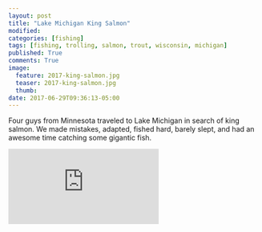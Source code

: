 ```yaml
---
layout: post
title: "Lake Michigan King Salmon"
modified:
categories: [fishing]
tags: [fishing, trolling, salmon, trout, wisconsin, michigan]
published: True
comments: True
image:
  feature: 2017-king-salmon.jpg
  teaser: 2017-king-salmon.jpg
  thumb:
date: 2017-06-29T09:36:13-05:00
---
```


Four guys from Minnesota traveled to Lake Michigan in search of king salmon. We made mistakes, adapted, fished hard, barely slept, and had an awesome time catching some gigantic fish.

<div class="video">
  <div class="video-wrapper">
      <iframe src="https://www.youtube.com/embed/-Jd4HtmFPk4?rel=0" frameborder="0" allowfullscreen></iframe>
  </div>
</div>